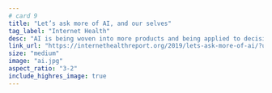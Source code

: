 ```yaml
---
# card 9
title: "Let’s ask more of AI, and our selves"
tag_label: "Internet Health"
desc: "AI is being woven into more products and being applied to decisions that affect people globally. We all need to scale up our understanding."
link_url: "https://internethealthreport.org/2019/lets-ask-more-of-ai/?utm_source=www.mozilla.org&utm_medium=referral&utm_campaign=homepage&utm_content=card"
size: "medium"
image: "ai.jpg"
aspect_ratio: "3-2"
include_highres_image: true
---
```

